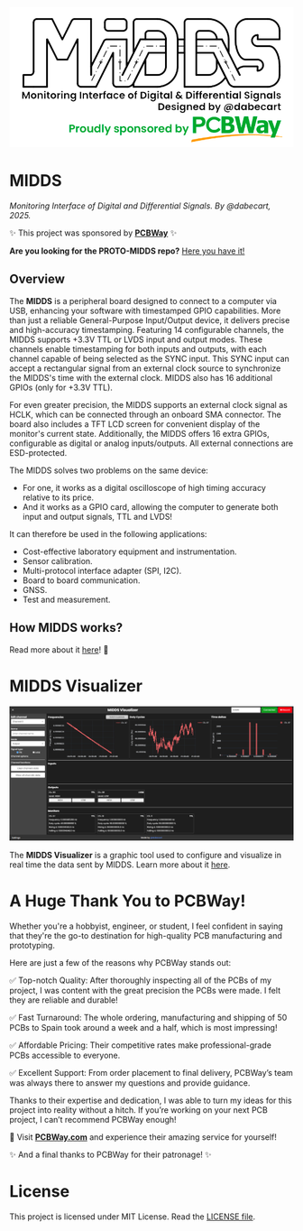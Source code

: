 <img src="media/SponsoredBanner.png" width="800"/>

# MIDDS
*Monitoring Interface of Digital and Differential Signals. By @dabecart, 2025.*

✨ This project was sponsored by [**PCBWay**](#a-huge-thank-you-to-pcbway) ✨

**Are you looking for the PROTO-MIDDS repo?** [Here you have it!](https://github.com/dabecart/PROTO-MIDDS)

## Overview

The **MIDDS** is a peripheral board designed to connect to a computer via USB, enhancing your software with timestamped GPIO capabilities. More than just a reliable General-Purpose Input/Output device, it delivers precise and high-accuracy timestamping. Featuring 14 configurable channels, the MIDDS supports +3.3V TTL or LVDS input and output modes. These channels enable timestamping for both inputs and outputs, with each channel capable of being selected as the SYNC input. This SYNC input can accept a rectangular signal from an external clock source to synchronize the MIDDS's time with the external clock. MIDDS also has 16 additional GPIOs (only for +3.3V TTL).

For even greater precision, the MIDDS supports an external clock signal as HCLK, which can be connected through an onboard SMA connector. The board also includes a TFT LCD screen for convenient display of the monitor's current state. Additionally, the MIDDS offers 16 extra GPIOs, configurable as digital or analog inputs/outputs. All external connections are ESD-protected.

The MIDDS solves two problems on the same device:

- For one, it works as a digital oscilloscope of high timing accuracy relative to its price.
- And it works as a GPIO card, allowing the computer to generate both input and output signals, TTL and LVDS!

It can therefore be used in the following applications:

- Cost-effective laboratory equipment and instrumentation.
- Sensor calibration.
- Multi-protocol interface adapter (SPI, I2C).
- Board to board communication.
- GNSS.
- Test and measurement.

## How MIDDS works?
Read more about it [here](/docs/README.md)! 💫

# MIDDS Visualizer

<img src="media/photos/DashboardCapture.png" width="800"/>

The **MIDDS Visualizer** is a graphic tool used to configure and visualize in real time the data sent by MIDDS. Learn more about it [here](https://github.com/dabecart/MIDDS-Visualizer).

# A Huge Thank You to PCBWay! 

Whether you're a hobbyist, engineer, or student, I feel confident in saying that they're the go-to destination for high-quality PCB manufacturing and prototyping.

Here are just a few of the reasons why PCBWay stands out:

✅ Top-notch Quality: After thoroughly inspecting all of the PCBs of my project, I was content with the great precision the PCBs were made. I felt they are reliable and durable!

✅ Fast Turnaround: The whole ordering, manufacturing and shipping of 50 PCBs to Spain took around a week and a half, which is most impressing! 

✅ Affordable Pricing: Their competitive rates make professional-grade PCBs accessible to everyone.

✅ Excellent Support: From order placement to final delivery, PCBWay’s team was always there to answer my questions and provide guidance.

Thanks to their expertise and dedication, I was able to turn my ideas for this project into reality without a hitch. If you’re working on your next PCB project, I can’t recommend PCBWay enough!

🎉 Visit [**PCBWay.com**](https://www.pcbway.com/) and experience their amazing service for yourself!

✨ And a final thanks to PCBWay for their patronage! ✨

# License
This project is licensed under MIT License. Read the [LICENSE file](/LICENSE).